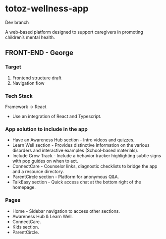 # totoz-wellness-app

Dev branch

A web-based platform designed to support caregivers in promoting children’s mental health.

## FRONT-END - George

### Target

1. Frontend structure draft
2. Navigation flow

### Tech Stack

Framework -> React

* Use an integration of React and Typescript.

### App solution to include in the app

* Have an Awareness Hub section - Intro videos and quizzes.
* Learn Well section - Provides distinctive information on the various disorders and interactive examples (School-based materials).
* Include Grow Track - Include a behavior tracker highlighting subtle signs with pop guides on when to act.
* ConnectCare - Counselor links, diagnostic checklists to bridge the app and a resource directory.
* ParentCircle section - Platform for anonymous Q&A.
* TalkEasy section - Quick access chat at the bottom right of the homepage.

### Pages

* Home - Sidebar navigation to access other sections.
* Awareness Hub & Learn Well.
* ConnectCare.
* Kids section.
* ParentCircle.
